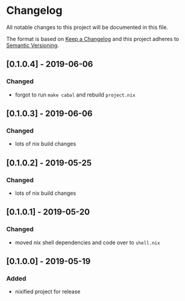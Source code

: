 # Changelog
All notable changes to this project will be documented in this file.

The format is based on [Keep a Changelog](http://keepachangelog.com/en/1.0.0/)
and this project adheres to [Semantic Versioning](http://semver.org/spec/v2.0.0.html).

## [0.1.0.4] - 2019-06-06

### Changed
* forgot to run `make cabal` and rebuild `project.nix`

## [0.1.0.3] - 2019-06-06

### Changed
* lots of nix build changes

## [0.1.0.2] - 2019-05-25

### Changed
* lots of nix build changes

## [0.1.0.1] - 2019-05-20

### Changed
* moved nix shell dependencies and code over to `shell.nix`

## [0.1.0.0] - 2019-05-19

### Added
* nixified project for release
